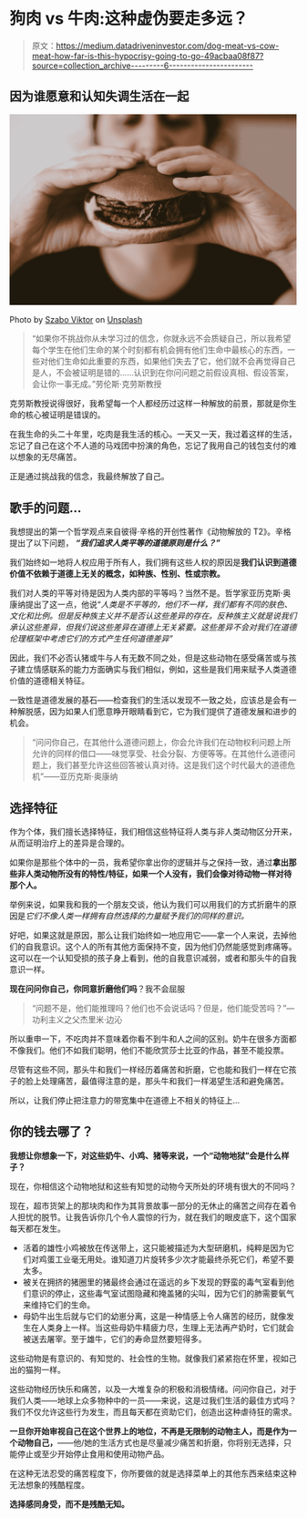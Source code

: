 # 狗肉 vs 牛肉:这种虚伪要走多远？

> 原文：<https://medium.datadriveninvestor.com/dog-meat-vs-cow-meat-how-far-is-this-hypocrisy-going-to-go-49acbaa08f87?source=collection_archive---------6----------------------->

## 因为谁愿意和认知失调生活在一起

![](img/7fe731b2e8dad5d77af12c6b62543937.png)

Photo by [Szabo Viktor](https://unsplash.com/@vmxhu?utm_source=medium&utm_medium=referral) on [Unsplash](https://unsplash.com?utm_source=medium&utm_medium=referral)

> “如果你不挑战你从未学习过的信念，你就永远不会质疑自己，所以我希望每个学生在他们生命的某个时刻都有机会拥有他们生命中最核心的东西，一些对他们生命如此重要的东西，如果他们失去了它，他们就不会再觉得自己是人，不会被证明是错的……认识到在你问问题之前假设真相、假设答案，会让你一事无成。”劳伦斯·克劳斯教授

克劳斯教授说得很好，我希望每一个人都经历过这样一种解放的前景，那就是你生命的核心被证明是错误的。

在我生命的头二十年里，吃肉是我生活的核心。一天又一天，我过着这样的生活，忘记了自己在这个不人道的马戏团中扮演的角色，忘记了我用自己的钱包支付的难以想象的无尽痛苦。

正是通过挑战我的信念，我最终解放了自己。

## 歌手的问题…

我想提出的第一个哲学观点来自彼得·辛格的开创性著作《动物解放的 T2》。辛格提出了以下问题， ***“我们追求人类平等的道德原则是什么？”***

我们始终如一地将人权应用于所有人，我们拥有这些人权的原因是**我们认识到道德价值不依赖于道德上无关的概念，如种族、性别、性或宗教。**

我们对人类的平等对待是因为人类内部的平等吗？当然不是。哲学家亚历克斯·奥康纳提出了这一点，他说“*人类是不平等的，他们不一样，我们都有不同的肤色、文化和比例。但是反种族主义并不是否认这些差异的存在。反种族主义就是说我们承认这些差异，但我们说这些差异在道德上无关紧要。这些差异不会对我们在道德伦理框架中考虑它们的方式产生任何道德差异”*

因此，我们不必否认猪或牛与人有无数不同之处，但是这些动物在感受痛苦或与孩子建立情感联系的能力方面确实与我们相似，例如，这些是我们用来赋予人类道德价值的道德相关特征。

一致性是道德发展的基石——检查我们的生活以发现不一致之处，应该总是会有一种解脱感，因为如果人们愿意睁开眼睛看到它，它为我们提供了道德发展和进步的机会。

> “问问你自己，在其他什么道德问题上，你会允许我们在动物权利问题上所允许的同样的借口——味觉享受、社会分裂、方便等等。在其他什么道德问题上，我们甚至允许这些回答被认真对待。这是我们这个时代最大的道德危机”——亚历克斯·奥康纳

## 选择特征

作为个体，我们擅长选择特征，我们相信这些特征将人类与非人类动物区分开来，从而证明治疗上的差异是合理的。

如果你是那些个体中的一员，我希望你拿出你的逻辑并与之保持一致，通过**拿出那些非人类动物所没有的特性/特征，如果一个人没有，我们会像对待动物一样对待那个人。**

举例来说，如果我和我的一个朋友交谈，他认为我们可以用我们的方式折磨牛的原因是*它们不像人类一样拥有自然选择的力量赋予我们的同样的意识。*

好吧，如果这就是原因，那么让我们始终如一地应用它——拿一个人来说，去掉他们的自我意识。这个人的所有其他方面保持不变，因为他们仍然能感觉到疼痛等。这可以在一个认知受损的孩子身上看到，他的自我意识减弱，或者和那头牛的自我意识一样。

**现在问问你自己，你同意折磨他们吗**？我不会屈服

> “问题不是，他们能推理吗？他们也不会说话吗？但是，他们能受苦吗？”—功利主义之父杰里米·边沁

所以重申一下，不吃肉并不意味着你看不到牛和人之间的区别。奶牛在很多方面都不像我们。他们不如我们聪明，他们不能欣赏莎士比亚的作品，甚至不能投票。

尽管有这些不同，那头牛和我们一样经历着痛苦和折磨，它也能和我们一样在它孩子的脸上处理痛苦，最值得注意的是，那头牛和我们一样渴望生活和避免痛苦。

所以，让我们停止把注意力的带宽集中在道德上不相关的特征上…

## 你的钱去哪了？

**我想让你想象一下，对这些奶牛、小鸡、猪等来说，一个“动物地狱”会是什么样子？**

现在，你相信这个动物地狱和这些有知觉的动物今天所处的环境有很大的不同吗？

现在，超市货架上的那块肉和作为其背景故事一部分的无休止的痛苦之间存在着令人担忧的脱节。让我告诉你几个令人震惊的行为，就在我们的眼皮底下，这个国家每天都在发生。

*   活着的雄性小鸡被放在传送带上，这只能被描述为大型研磨机，纯粹是因为它们对鸡蛋工业毫无用处。谁知道刀片旋转多少次才能最终杀死它们，希望不要太多。
*   被关在拥挤的猪圈里的猪最终会通过在遥远的乡下发现的野蛮的毒气室看到他们意识的停止，这些毒气室试图隐藏和掩盖猪的尖叫，因为它们的肺需要氧气来维持它们的生命。
*   母奶牛出生后就与它们的幼崽分离，这是一种情感上令人痛苦的经历，就像发生在人类身上一样。当这些母奶牛精疲力尽，生理上无法再产奶时，它们就会被送去屠宰。至于雄牛，它们的寿命显然要短得多。

这些动物是有意识的、有知觉的、社会性的生物。就像我们紧紧抱在怀里，视如己出的猫狗一样。

这些动物经历快乐和痛苦，以及一大堆复杂的积极和消极情绪。问问你自己，对于我们人类——地球上众多物种中的一员——来说，这是过我们生活的最佳方式吗？我们不仅允许这些行为发生，而且每天都在资助它们，创造出这种虐待狂的需求。

**一旦你开始审视自己在这个世界上的地位，不再是无限制的动物主人，而是作为一个动物自己，**——他/她的生活方式也是尽量减少痛苦和折磨，你将别无选择，只能停止或至少开始停止食用和使用动物产品。

在这种无法忍受的痛苦程度下，你所要做的就是选择菜单上的其他东西来结束这种无法想象的残酷程度。

**选择感同身受，而不是残酷无知。**